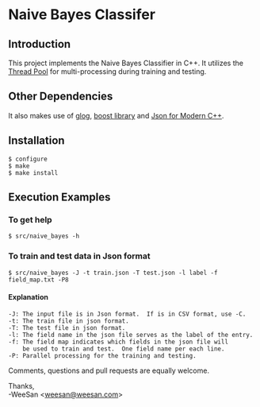 # Naive Bayes Classifer

## Introduction

This project implements the Naive Bayes Classifier in C++.  It utilizes the
[Thread Pool](https://github.com/weesan/thread/) for multi-processing
during training and testing.

## Other Dependencies

It also makes use of [glog](https://github.com/google/glog), [boost
library](http://www.boost.org/) and [Json for Modern C++](https://github.com/nlohmann/json).

## Installation

    $ configure
    $ make
    $ make install

## Execution Examples

### To get help

    $ src/naive_bayes -h

### To train and test data in Json format

    $ src/naive_bayes -J -t train.json -T test.json -l label -f field_map.txt -P8

#### Explanation

    -J: The input file is in Json format.  If is in CSV format, use -C.
    -t: The train file in json format.
    -T: The test file in json format.
    -l: The field name in the json file serves as the label of the entry.
    -f: The field map indicates which fields in the json file will
        be used to train and test.  One field name per each line.
    -P: Parallel processing for the training and testing.

Comments, questions and pull requests are equally welcome.

Thanks,<br>
-WeeSan &lt;<weesan@weesan.com>&gt;
